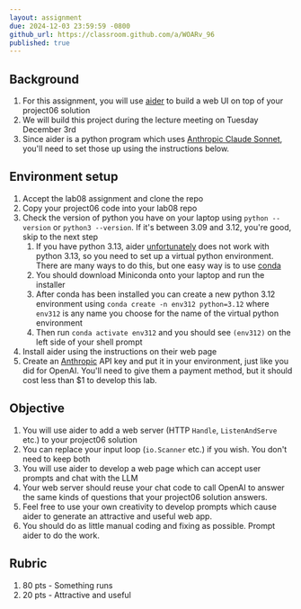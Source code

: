 ```yaml
---
layout: assignment
due: 2024-12-03 23:59:59 -0800
github_url: https://classroom.github.com/a/WOARv_96
published: true
---
```


## Background

1. For this assignment, you will use [aider](https://aider.chat) to build a web UI on top of your project06 solution
1. We will build this project during the lecture meeting on Tuesday December 3rd
1. Since aider is a python program which uses [Anthropic Claude Sonnet](https://www.anthropic.com/claude/sonnet), you'll need to set those up using the instructions below.

## Environment setup

1. Accept the lab08 assignment and clone the repo
1. Copy your project06 code into your lab08 repo
1. Check the version of python you have on your laptop using `python --version` or `python3 --version`. If it's between 3.09 and 3.12, you're good, skip to the next step
    1. If you have python 3.13, aider [unfortunately](https://github.com/Aider-AI/aider/issues/1984) does not work with python 3.13, so you need to set up a virtual python environment. There are many ways to do this, but one easy way is to use [conda](https://docs.conda.io/projects/conda/en/stable/user-guide/getting-started.html)
    1. You should download Miniconda onto your laptop and run the installer
    1. After conda has been installed you can create a new python 3.12 environment using `conda create -n env312 python=3.12` where `env312` is any name you choose for the name of the virtual python environment
    1. Then run `conda activate env312` and you should see `(env312)` on the left side of your shell prompt
1. Install aider using the instructions on their web page
1. Create an [Anthropic](https://www.anthropic.com/) API key and put it in your environment, just like you did for OpenAI. You'll need to give them a payment method, but it should cost less than $1 to develop this lab.

## Objective

1. You will use aider to add a web server (HTTP `Handle`, `ListenAndServe` etc.) to your project06 solution
1. You can replace your input loop (`io.Scanner` etc.) if you wish. You don't need to keep both
1. You will use aider to develop a web page which can accept user prompts and chat with the LLM
1. Your web server should reuse your chat code to call OpenAI to answer the same kinds of questions that your project06 solution answers.
1. Feel free to use your own creativity to develop prompts which cause aider to generate an attractive and useful web app. 
1. You should do as little manual coding and fixing as possible. Prompt aider to do the work.

## Rubric

1. 80 pts - Something runs
1. 20 pts - Attractive and useful
